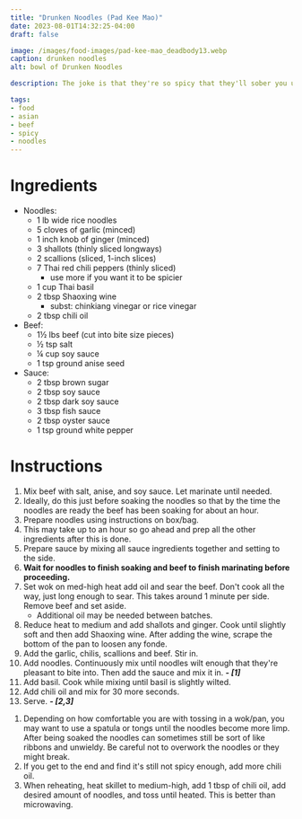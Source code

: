 ```yaml
---
title: "Drunken Noodles (Pad Kee Mao)"
date: 2023-08-01T14:32:25-04:00
draft: false

image: /images/food-images/pad-kee-mao_deadbody13.webp
caption: drunken noodles
alt: bowl of Drunken Noodles

description: The joke is that they're so spicy that they'll sober you up; alternatively, you can say they're so spicy they'll cure your hangover. This is a spicy, salty, and mildly sweet dish with licorice notes from anise seed and Thai basil.

tags:
- food
- asian
- beef
- spicy
- noodles
---
```


# Ingredients
- Noodles:
    - 1 lb wide rice noodles
    - 5 cloves of garlic (minced)
    - 1 inch knob of ginger (minced)
    - 3 shallots (thinly sliced longways)
    - 2 scallions (sliced, 1-inch slices)
    - 7 Thai red chili peppers (thinly sliced)
        - use more if you want it to be spicier
    - 1 cup Thai basil
    - 2 tbsp Shaoxing wine
        - subst: chinkiang vinegar or rice vinegar
    - 2 tbsp chili oil
- Beef:
    - 1&frac12; lbs beef (cut into bite size pieces)
    - &frac12; tsp salt
    - &frac14; cup soy sauce
    - 1 tsp ground anise seed
- Sauce:
    - 2 tbsp brown sugar
    - 2 tbsp soy sauce
    - 2 tbsp dark soy sauce
    - 3 tbsp fish sauce
    - 2 tbsp oyster sauce
    - 1 tsp ground white pepper

# Instructions
1. Mix beef with salt, anise, and soy sauce. Let marinate until needed.
1. Ideally, do this just before soaking the noodles so that by the time the noodles are ready the beef has been soaking for about an hour.
1. Prepare noodles using instructions on box/bag.
1. This may take up to an hour so go ahead and prep all the other ingredients after this is done.
1. Prepare sauce by mixing all sauce ingredients together and setting to the side.
1. **Wait for noodles to finish soaking and beef to finish marinating before proceeding.**
1. Set wok on med-high heat add oil and sear the beef. Don't cook all the way, just long enough to sear. This takes around 1 minute per side. Remove beef and set aside.
    - Additional oil may be needed between batches.
1. Reduce heat to medium and add shallots and ginger. Cook until slightly soft and then add Shaoxing wine. After adding the wine, scrape the bottom of the pan to loosen any fonde.
1. Add the garlic, chilis, scallions and beef. Stir in.
1. Add noodles. Continuously mix until noodles wilt enough that they're pleasant to bite into. Then add the sauce and mix it in. ***- [1]***
1. Add basil. Cook while mixing until basil is slightly wilted.
1. Add chili oil and mix for 30 more seconds.
1. Serve. ***- [2,3]***

<div class="footnotes">

1. Depending on how comfortable you are with tossing in a wok/pan, you may want to use a spatula or tongs until the noodles become more limp. After being soaked the noodles can sometimes still be sort of like ribbons and unwieldy. Be careful not to overwork the noodles or they might break.
1. If you get to the end and find it's still not spicy enough, add more chili oil.
1. When reheating, heat skillet to medium-high, add 1 tbsp of chili oil, add desired amount of noodles, and toss until heated. This is better than microwaving.

</div>
